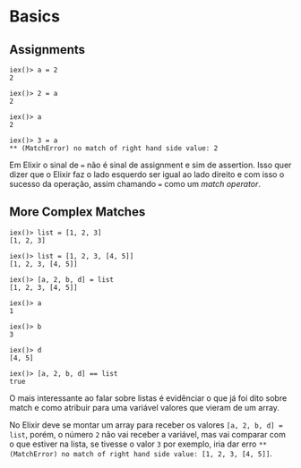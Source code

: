 Basics
==

Assignments
--

    iex()> a = 2
    2

    iex()> 2 = a
    2

    iex()> a
    2

    iex()> 3 = a
    ** (MatchError) no match of right hand side value: 2

Em Elixir o sinal de `=` não é sinal de assignment e sim de assertion. Isso quer dizer que o Elixir faz o lado esquerdo ser igual ao lado direito e com isso o sucesso da operação, assim chamando `=` como um *match operator*.

More Complex Matches
--

    iex()> list = [1, 2, 3]
    [1, 2, 3]

    iex()> list = [1, 2, 3, [4, 5]]
    [1, 2, 3, [4, 5]]

    iex()> [a, 2, b, d] = list
    [1, 2, 3, [4, 5]]

    iex()> a
    1

    iex()> b
    3

    iex()> d
    [4, 5]

    iex()> [a, 2, b, d] == list
    true

O mais interessante ao falar sobre listas é evidênciar o que já foi dito sobre match e como atribuir para uma variável valores que vieram de um array.

No Elixir deve se montar um array para receber os valores `[a, 2, b, d] = list`, porém, o número `2` não vai receber a variável, mas vai comparar com o que estiver na lista, se tivesse o valor `3` por exemplo, iria dar erro `** (MatchError) no match of right hand side value: [1, 2, 3, [4, 5]]`.
